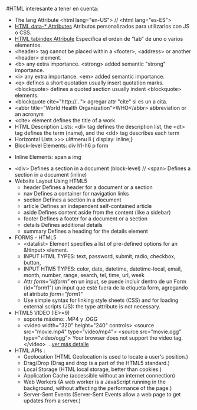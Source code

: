 #HTML interesante a tener en cuenta:

* The lang Attribute &lt;html lang="en-US"> // &lt;html lang="es-ES">
* [HTML data-* Attributes](http://www.w3schools.com/tags/att_global_data.asp) Atributos personalizados para utilizarlos con JS o CSS.
* [HTML tabindex Attribute](http://www.w3schools.com/tags/att_global_tabindex.asp) Especifica el orden de “tab” de uno o varios elementos.
* &lt;header> tag cannot be placed within a &lt;footer>, &lt;address> or another &lt;header> element.
* &lt;b> any extra importance. &lt;strong> added semantic "strong" importance.
* &lt;i> any extra importance. &lt;em> added semantic importance.
* &lt;q> defines a short quotation usually insert quotation marks. &lt;blockquote> defines a quoted section usually indent &lt;blockquote> elements.
* &lt;blockquote cite="http://..."> agregar attr "cite" si es un a cita.
* &lt;abbr title="World Health Organization">WHO&lt;/abbr> abbreviation or an acronym
* &lt;cite> element defines the title of a work
* HTML Description Lists: &lt;dl> tag defines the description list, the &lt;dt> tag defines the term (name), and the &lt;dd> tag describes each term
* Horizontal Lists >>> ul#menu li { display: inline;}
* Block-level Elements: div h1-h6 p form
+ Inline Elements: span a img
* &lt;div>	Defines a section in a document (block-level) // &lt;span>	Defines a section in a document (inline)
* Website Layout Using HTML5
  - header	Defines a header for a document or a section
  - nav	Defines a container for navigation links
  - section	Defines a section in a document
  - article	Defines an independent self-contained article
  - aside	Defines content aside from the content (like a sidebar)
  - footer	Defines a footer for a document or a section
  - details	Defines additional details
  - summary	Defines a heading for the details element
* FORMS - HTML5 
  - &lt;datalist> Element specifies a list of pre-defined options for an &ltinput> element.
  - INPUT HTML TYPES: text, password, submit, radio, checkbox, button, 
  - INPUT HTM5 TYPES: color, date, datetime, datetime-local, email, month, number, range, search, tel, time, url, week
  - Attr *form="idform"* en un input, se puede incluir dentro de un Form (id="form1") un input que esté fuera de la etiqueta form, agregando el atributo *form="form1"*
  - Use simple syntax for linking style sheets (CSS) and for loading external scripts (JS): the type attribute is not necessary.
* HTML5 VIDEO (IE>=9)
  - soporte máximo: .MP4 y .OGG
  - &lt;video width="320" height="240" controls> &lt;source src="movie.mp4" type="video/mp4"> &lt;source src="movie.ogg" type="video/ogg"> Your browser does not support the video tag. &lt;/video>  ...[ver más detalle](http://www.w3schools.com/tags/tag_video.asp) 
* HTML APIs : 
  - Geolocation (HTML Geolocation is used to locate a user's position.)
  - Drag/Drop (Drag and drop is a part of the HTML5 standard.)
  - Local Storage (HTML local storage, better than cookies.)
  - Application Cache (accessible without an internet connection)
  - Web Workers (A web worker is a JavaScript running in the background, without affecting the performance of the page.)
  - Server-Sent Events (Server-Sent Events allow a web page to get updates from a server.)
  